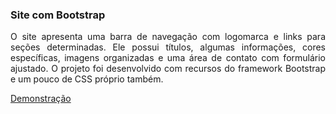 ### Site com Bootstrap

<p align="justify">
O site apresenta uma barra de navegação com logomarca e links para seções determinadas. Ele possui títulos, algumas informações, cores específicas, imagens organizadas e uma área de contato com formulário ajustado. O projeto foi desenvolvido com recursos do framework Bootstrap e um pouco de CSS próprio também.
</p>

<a href="https://mayconfra.github.io/site-com-Bootstrap/">Demonstração</a>
